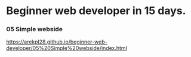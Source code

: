 # Beginner web developer in 15 days.

### 05 Simple webside
https://arekpl28.github.io/beginner-web-developer/05%20Simple%20webside/index.html

